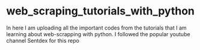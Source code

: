 # web_scraping_tutorials_with_python
In here I am uploading all the important codes from the tutorials that I am learning about web-scrapping with python. I followed the popular youtube channel Sentdex for this repo
